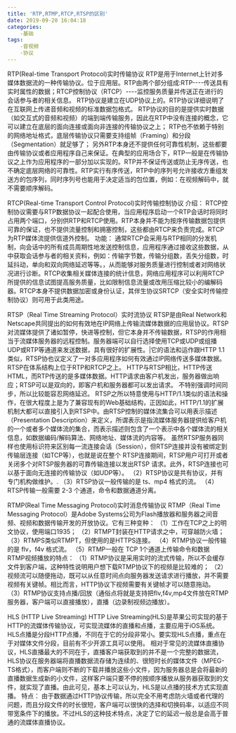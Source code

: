 ```yaml
---
title: 'RTP,RTMP,RTCP,RTSP的区别'
date: 2019-09-20 16:04:18
categories: 
    -基础
tags:
    -音视频
    -协议
---
```

RTP(Real-time Transport Protocol)实时传输协议
RTP是用于Internet上针对多媒体数据流的一种传输协议。位于应用层。RTP由两个部分组成:RTP----传送具有实时属性的数据；RTCP控制协议（RTCP）----监控服务质量并传送正在进行的会话参与者的相关信息。
RTP协议是建立在UDP协议上的。RTP协议详细说明了在互联网上传递音频和视频的标准数据包格式。
RTP协议的目的是提供实时数据（如交互式的音频和视频）的端到端传输服务，因此在RTP中没有连接的概念，它可以建立在底层的面向连接或面向非连接的传输协议之上；
RTP也不依赖于特别的网络地址格式，底层传输协议只需要支持组帧（Framing）和分段（Segmentation）就足够了；
另外RTP本身还不提供任何可靠性机制，这些都要由传输协议或者应用程序自己来保证。在典型的应用场合下，RTP一般是在传输协议之上作为应用程序的一部分加以实现的。RTP并不保证传送或防止无序传送，也不确定底层网络的可靠性。RTP实行有序传送，RTP中的序列号允许接收方重组发送方的包序列，同时序列号也能用于决定适当的包位置，例如：在视频解码中，就不需要顺序解码。

RTCP(Real-time Transport Control Protocol)实时传输控制协议 
介绍：
RTCP控制协议需要与RTP数据协议一起配合使用，当应用程序启动一个RTP会话时将同时占用两个端口，分别供RTP和RTCP使用。RTP本身并不能为按序传输数据包提供可靠的保证，也不提供流量控制和拥塞控制，这些都由RTCP来负责完成。RTCP为RTP媒体流提供信道外控制。
功能：
通常RTCP会采用与RTP相同的分发机制，向会话中的所有成员周期性地发送控制信息，应用程序通过接收这些数据，从中获取会话参与者的相关资料，例如：传输字节数，传输分组数，丢失分组数，时延抖动，单向和双向网络延迟等等。，从而能够对服务质量进行控制或者对网络状况进行诊断。RTCP收集相关媒体连接的统计信息，网络应用程序可以利用RTCP所提供的信息试图提高服务质量，比如限制信息流量或改用压缩比较小的编解码器。RTCP本身不提供数据加密或身份认证，其伴生协议SRTCP（安全实时传输控制协议）则可用于此类用途。


RTSP（Real Time Streaming Protocol）实时流协议
RTSP是由Real Network和Netscape共同提出的如何有效地在IP网络上传输流媒体数据的应用层协议。RTSP对流媒体提供了诸如暂停，快进等控制，但它本身并不传输数据，RTSP的作用相当于流媒体服务器的远程控制。服务器端可以自行选择使用TCP或UDP或组播UDP或RTP等通道来发送数据，具有很好的扩展性。|它的语法和运作跟HTTP 1.1类似，RTSP协也议定义了一对多应用程序如何有效通过IP网络传送多媒体数据。RTSP在体系结构上位于RTP和RTCP之上。
HTTP与RTSP相比，HTTP传送HTML，而RTP传送的是多媒体数据。HTTP请求由客户机发出，服务器做出响应；RTSP可以是双向的，即客户机和服务器都可以发出请求。
不特别强调时间同步，所以比较能容忍网络延迟。
RTSP之所以特意使用与HTTP/1.1类似的语法和操作，在很大程度上是为了兼容现有的Web基础结构，正因如此，HTTP/1.1的扩展机制大都可以直接引入到RTSP中。由RTSP控制的媒体流集合可以用表示描述（Presentation Description）来定义，所谓表示是指流媒体服务器提供给客户机的一个或者多个媒体流的集合，而表示描述则包含了一个表示中各个媒体流的相关信息，如数据编码/解码算法、网络地址、媒体流的内容等。
虽然RTSP服务器同样也使用标识符来区别每一流连接会话（Session），但RTSP连接并没有被绑定到传输层连接（如TCP等），也就是说在整个 RTSP连接期间，RTSP用户可打开或者关闭多个对RTSP服务器的可靠传输连接以发出RTSP 请求。此外，RTSP连接也可以基于面向无连接的传输协议（如UDP等）。
（2）RTSP协议是共有协议，并有专门机构做维护。.
（3）RTSP协议一般传输的是 ts、mp4 格式的流。
（4）RTSP传输一般需要 2-3 个通道，命令和数据通道分离。

RTMP(Real Time Messaging Protocol)实时消息传输协议
RTMP（Real Time Messaging Protocol）是Adobe Systems公司为Flash播放器和服务器之间音频、视频和数据传输开发的开放协议。它有三种变种：
（1）工作在TCP之上的明文协议，使用端口1935；
（2）RTMPT封装在HTTP请求之中，可穿越防火墙；
（3）RTMPS类似RTMPT，但使用的是HTTPS连接。
（4）RTMP协议一般传输的是 flv，f4v 格式流。
（5）RTMP一般在 TCP 1个通道上传输命令和数据
RTMP视频播放的特点：
（1）RTMP协议是采用实时的流式传输，所以不会缓存文件到客户端，这种特性说明用户想下载RTMP协议下的视频是比较难的；
（2）视频流可以随便拖动，既可以从任意时间点向服务器发送请求进行播放，并不需要视频有关键帧。相比而言，HTTP协议下视频需要有关键帧才可以随意拖动。
（3）RTMP协议支持点播/回放（通俗点将就是支持把flv,f4v,mp4文件放在RTMP服务器，客户端可以直接播放），直播（边录制视频边播放）。

HLS (HTTP Live Streaming)
HTTP Live Streaming(HLS)是苹果公司实现的基于HTTP的流媒体传输协议，可实现流媒体的直播和点播，主要应用于iOS系统。HLS点播是分段HTTP点播，不同在于它的分段非常小。要实现HLS点播，重点在于对媒体文件分段，目前有不少开源工具可以使用。
相对于常见的流媒体直播协议，HLS直播最大的不同在于，直播客户端获取到的并不是一个完整的数据流，HLS协议在服务器端将直播数据流存储为连续的、很短时长的媒体文件（MPEG-TS格式），而客户端则不断的下载并播放这些小文件，因为服务器总是会将最新的直播数据生成新的小文件，这样客户端只要不停的按顺序播放从服务器获取到的文件，就实现了直播。由此可见，基本上可以认为，HLS是以点播的技术方式实现直播。
特点：
由于数据通过HTTP协议传输，所以完全不用考虑防火墙或者代理的问题，而且分段文件的时长很短，客户端可以很快的选择和切换码率，以适应不同带宽条件下的播放。不过HLS的这种技术特点，决定了它的延迟一般总是会高于普通的流媒体直播协议。

